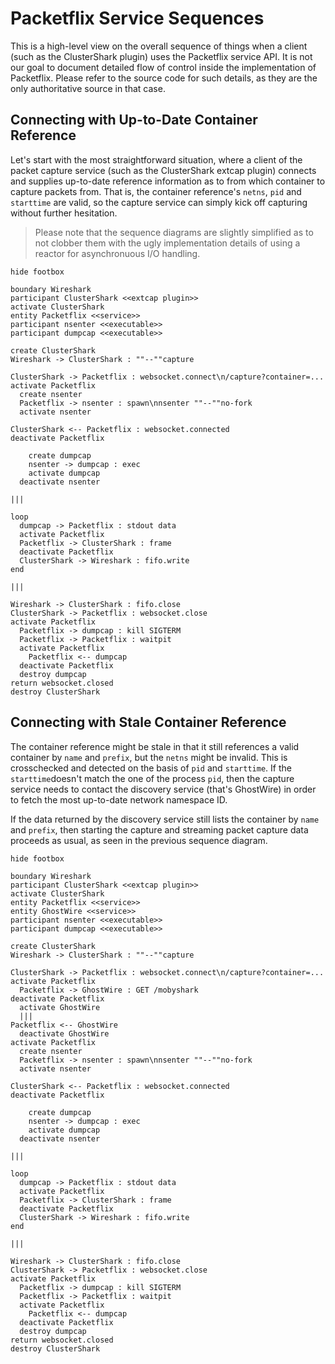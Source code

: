 # Packetflix Service Sequences

This is a high-level view on the overall sequence of things when a client (such
as the ClusterShark plugin) uses the Packetflix service API. It is not our goal
to document detailed flow of control inside the implementation of Packetflix.
Please refer to the source code for such details, as they are the only
authoritative source in that case.

## Connecting with Up-to-Date Container Reference

Let's start with the most straightforward situation, where a client of the
packet capture service (such as the ClusterShark extcap plugin) connects and
supplies up-to-date reference information as to from which container to capture
packets from. That is, the container reference's `netns`, `pid` and `starttime`
are valid, so the capture service can simply kick off capturing without further
hesitation.

> Please note that the sequence diagrams are slightly simplified as to not
> clobber them with the ugly implementation details of using a reactor for
> asynchronuous I/O handling.

```plantuml
hide footbox

boundary Wireshark
participant ClusterShark <<extcap plugin>>
activate ClusterShark
entity Packetflix <<service>>
participant nsenter <<executable>>
participant dumpcap <<executable>>

create ClusterShark
Wireshark -> ClusterShark : ""--""capture

ClusterShark -> Packetflix : websocket.connect\n/capture?container=...
activate Packetflix
  create nsenter
  Packetflix -> nsenter : spawn\nnsenter ""--""no-fork
  activate nsenter

ClusterShark <-- Packetflix : websocket.connected
deactivate Packetflix

    create dumpcap
    nsenter -> dumpcap : exec
    activate dumpcap
  deactivate nsenter

|||

loop
  dumpcap -> Packetflix : stdout data
  activate Packetflix
  Packetflix -> ClusterShark : frame
  deactivate Packetflix
  ClusterShark -> Wireshark : fifo.write
end

|||

Wireshark -> ClusterShark : fifo.close
ClusterShark -> Packetflix : websocket.close
activate Packetflix
  Packetflix -> dumpcap : kill SIGTERM
  Packetflix -> Packetflix : waitpit
  activate Packetflix
    Packetflix <-- dumpcap
  deactivate Packetflix
  destroy dumpcap
return websocket.closed
destroy ClusterShark
```

## Connecting with Stale Container Reference

The container reference might be stale in that it still references a valid
container by `name` and `prefix`, but the `netns` might be invalid. This is
crosschecked and detected on the basis of `pid` and `starttime`. If the
`starttime`doesn't match the one of the process `pid`, then the capture service
needs to contact the discovery service (that's GhostWire) in order to fetch the
most up-to-date network namespace ID.

If the data returned by the discovery service still lists the container by
`name` and `prefix`, then starting the capture and streaming packet capture
data proceeds as usual, as seen in the previous sequence diagram.

```plantuml
hide footbox

boundary Wireshark
participant ClusterShark <<extcap plugin>>
activate ClusterShark
entity Packetflix <<service>>
entity GhostWire <<service>>
participant nsenter <<executable>>
participant dumpcap <<executable>>

create ClusterShark
Wireshark -> ClusterShark : ""--""capture

ClusterShark -> Packetflix : websocket.connect\n/capture?container=...
activate Packetflix
  Packetflix -> GhostWire : GET /mobyshark
deactivate Packetflix
  activate GhostWire
  |||
Packetflix <-- GhostWire
  deactivate GhostWire
activate Packetflix
  create nsenter
  Packetflix -> nsenter : spawn\nnsenter ""--""no-fork
  activate nsenter

ClusterShark <-- Packetflix : websocket.connected
deactivate Packetflix

    create dumpcap
    nsenter -> dumpcap : exec
    activate dumpcap
  deactivate nsenter

|||

loop
  dumpcap -> Packetflix : stdout data
  activate Packetflix
  Packetflix -> ClusterShark : frame
  deactivate Packetflix
  ClusterShark -> Wireshark : fifo.write
end

|||

Wireshark -> ClusterShark : fifo.close
ClusterShark -> Packetflix : websocket.close
activate Packetflix
  Packetflix -> dumpcap : kill SIGTERM
  Packetflix -> Packetflix : waitpit
  activate Packetflix
    Packetflix <-- dumpcap
  deactivate Packetflix
  destroy dumpcap
return websocket.closed
destroy ClusterShark
```

